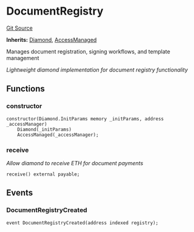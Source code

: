 # DocumentRegistry
[Git Source](https://github.com/capsign/protocol/blob/dfa6820124c5610a6bfa06329447dbae7c24bc0a/src/Documents/registry/DocumentRegistry.sol)

**Inherits:**
[Diamond](/src/Diamonds/Diamond.sol/contract.Diamond.md), [AccessManaged](/src/Authorization/AccessManaged.sol/abstract.AccessManaged.md)

Manages document registration, signing workflows, and template management

*Lightweight diamond implementation for document registry functionality*


## Functions
### constructor


```solidity
constructor(Diamond.InitParams memory _initParams, address _accessManager)
    Diamond(_initParams)
    AccessManaged(_accessManager);
```

### receive

*Allow diamond to receive ETH for document payments*


```solidity
receive() external payable;
```

## Events
### DocumentRegistryCreated

```solidity
event DocumentRegistryCreated(address indexed registry);
```

